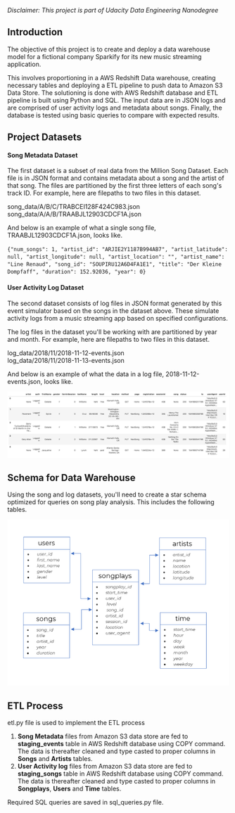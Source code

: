 *Disclaimer: This project is part of Udacity Data Engineering Nanodegree*

## Introduction
The objective of this project is to create and deploy a data warehouse model for a fictional company Sparkify for its new music streaming application.

This involves proportioning in a AWS Redshift Data warehouse, creating necessary tables and deploying a ETL pipeline to push data to Amazon S3 Data Store. The solutioning is done with AWS Redshift database and ETL pipeline is built using Python and SQL. The input data are in JSON logs and are comprised of user activity logs and metadata about songs. Finally, the database is tested using basic queries to compare with expected results.

## Project Datasets
#### Song Metadata Dataset
The first dataset is a subset of real data from the Million Song Dataset. Each file is in JSON format and contains metadata about a song and the artist of that song. The files are partitioned by the first three letters of each song's track ID. For example, here are filepaths to two files in this dataset.

song_data/A/B/C/TRABCEI128F424C983.json  
song_data/A/A/B/TRAABJL12903CDCF1A.json

And below is an example of what a single song file, TRAABJL12903CDCF1A.json, looks like.

`{"num_songs": 1, "artist_id": "ARJIE2Y1187B994AB7", "artist_latitude": null, "artist_longitude": null, "artist_location": "", "artist_name": "Line Renaud", "song_id": "SOUPIRU12A6D4FA1E1", "title": "Der Kleine Dompfaff", "duration": 152.92036, "year": 0}`

#### User Activity Log Dataset
The second dataset consists of log files in JSON format generated by this event simulator based on the songs in the dataset above. These simulate activity logs from a music streaming app based on specified configurations.

The log files in the dataset you'll be working with are partitioned by year and month. For example, here are filepaths to two files in this dataset.

log_data/2018/11/2018-11-12-events.json  
log_data/2018/11/2018-11-13-events.json

And below is an example of what the data in a log file, 2018-11-12-events.json, looks like.

![Log Data sample](/images/log-data.png)

## Schema for Data Warehouse
Using the song and log datasets, you'll need to create a star schema optimized for queries on song play analysis. This includes the following tables.

![Schema Diagram](/images/schema.PNG)

## ETL Process

etl.py file is used to implement the ETL process
1. __Song Metadata__ files from Amazon S3 data store are fed to __staging_events__ table in AWS Redshift database using COPY command. The data is thereafter cleaned and type casted to proper columns in __Songs__ and __Artists__ tables.
2. __User Activity log__ files from Amazon S3 data store are fed to __staging_songs__ table in AWS Redshift database using COPY command. The data is thereafter cleaned and type casted to proper columns in __Songplays__, __Users__ and __Time__ tables.

Required SQL queries are saved in sql_queries.py file.


